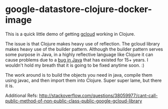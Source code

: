 # google-datastore-clojure-docker-image

This is a quick little demo of getting [gcloud](http://googlecloudplatform.github.io/gcloud-java/0.2.6/index.html) working in Clojure. 

The issue is that Clojure makes heavy use of reflection. The gcloud library makes heavy use of the builder pattern. Although the builder pattern serves some purpose in Java, in a highly reflective language like Clojure it can cause problems due to a [bug in Java](http://bugs.java.com/bugdatabase/view_bug.do?bug_id=4283544) that has existed for 15+ years. I wouldn't hold my breath that it is going to be fixed anytime soon. :)

The work around is to build the objects you need in java, compile them using javac, and then import them into Clojure. Super super lame, but there it is.

Additional Refs:
http://stackoverflow.com/questions/38059977/cant-call-public-method-of-non-public-class-public-google-gcloud-library

